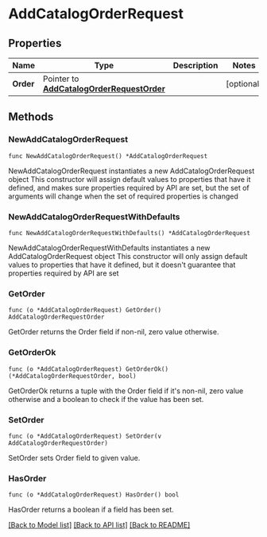 # AddCatalogOrderRequest

## Properties

Name | Type | Description | Notes
------------ | ------------- | ------------- | -------------
**Order** | Pointer to [**AddCatalogOrderRequestOrder**](AddCatalogOrderRequestOrder.md) |  | [optional] 

## Methods

### NewAddCatalogOrderRequest

`func NewAddCatalogOrderRequest() *AddCatalogOrderRequest`

NewAddCatalogOrderRequest instantiates a new AddCatalogOrderRequest object
This constructor will assign default values to properties that have it defined,
and makes sure properties required by API are set, but the set of arguments
will change when the set of required properties is changed

### NewAddCatalogOrderRequestWithDefaults

`func NewAddCatalogOrderRequestWithDefaults() *AddCatalogOrderRequest`

NewAddCatalogOrderRequestWithDefaults instantiates a new AddCatalogOrderRequest object
This constructor will only assign default values to properties that have it defined,
but it doesn't guarantee that properties required by API are set

### GetOrder

`func (o *AddCatalogOrderRequest) GetOrder() AddCatalogOrderRequestOrder`

GetOrder returns the Order field if non-nil, zero value otherwise.

### GetOrderOk

`func (o *AddCatalogOrderRequest) GetOrderOk() (*AddCatalogOrderRequestOrder, bool)`

GetOrderOk returns a tuple with the Order field if it's non-nil, zero value otherwise
and a boolean to check if the value has been set.

### SetOrder

`func (o *AddCatalogOrderRequest) SetOrder(v AddCatalogOrderRequestOrder)`

SetOrder sets Order field to given value.

### HasOrder

`func (o *AddCatalogOrderRequest) HasOrder() bool`

HasOrder returns a boolean if a field has been set.


[[Back to Model list]](../README.md#documentation-for-models) [[Back to API list]](../README.md#documentation-for-api-endpoints) [[Back to README]](../README.md)


